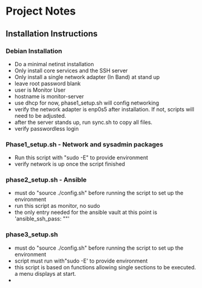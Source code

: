 # Project Notes

## Installation Instructions

### Debian Installation
- Do a minimal netinst installation
- Only install core services and the SSH server
- Only install a single network adapter (In Band) at stand up
- leave root password blank
- user is Monitor User
- hostname is monitor-server
- use dhcp for now, phase1_setup.sh will config networking
- verify the network adapter is enp0s5 after installation.  If not, scripts will need to be adjusted.
- after the server stands up, run sync.sh to copy all files.
- verify passwordless login

### Phase1_setup.sh - Network and sysadmin packages
- Run this script with "sudo -E" to provide environment
- verify network is up once the script finished

### phase2_setup.sh - Ansible
- must do "source ./config.sh" before running the script to set up the environment
- run this script as monitor, no sudo
- the only entry needed for the ansible vault at this point is 'ansible_ssh_pass: ""'

### phase3_setup.sh
- must do "source ./config.sh" before running the script to set up the environment
- script must run with"sudo -E' to provide environment
- this script is based on functions allowing single sections to be executed.  a menu displays at start.
- 
